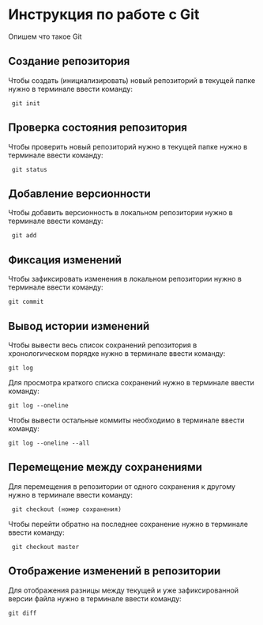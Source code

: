 # Инструкция по работе с Git

Опишем что такое Git

## Создание репозитория 

Чтобы создать (инициализировать) новый репозиторий в текущей папке нужно в терминале ввести команду:

     git init 

## Проверка состояния репозитория

Чтобы проверить новый репозиторий нужно в текущей папке нужно в терминале ввести команду:

     git status

## Добавление версионности

Чтобы добавить версионность в локальном репозитории нужно в терминале ввести команду:

     git add

## Фиксация изменений

Чтобы зафиксировать изменения в локальном репозитории нужно в терминале ввести команду:

    git commit

## Вывод истории изменений

Чтобы вывести весь список сохранений репозитория в хронологическом порядке нужно в терминале ввести команду:

    git log

Для просмотра краткого списка сохранений нужно в терминале ввести команду:

    git log --oneline

Чтобы вывести остальные коммиты необходимо в терминале ввести команду:

    git log --oneline --all

## Перемещение между сохранениями 

Для перемещения в репозитории от одного сохранения к другому нужно в терминале ввести команду:

     git checkout (номер сохранения)

Чтобы перейти обратно на последнее сохранение нужно в терминале ввести команду:

     git checkout master

## Отображение изменений в репозитории

Для отображения разницы между текущей и уже зафиксированной версии файла нужно в терминале ввести команду:

    git diff
    